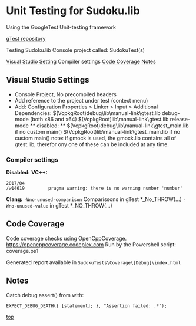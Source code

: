 <!----------------------------------------------------------------><a id="top"></a>
# Unit Testing for Sudoku.lib #
<!---------------------------------------------------------------->
Using the GoogleTest Unit-testing framework

[gTest repository](https://github.com/google/googletest/)


Testing Sudoku.lib
Console project called: SudokuTest(s)

<!-- TOC -->
[Visual Studio Setting](#vs_settings)
	Compiler settings
[Code Coverage](#cover)
[Notes](#notes)

<!----------------------------------------------------------------><a id="vs_settings"></a>
## Visual Studio Settings ##
<!---------------------------------------------------------------->
- Console Project, No precompiled headers
- Add reference to the project under test (context menu)
- Add: Configuration Properties > Linker > Input > Additional Dependencies:
	$(VcpkgRoot)debug\lib\manual-link\gtest.lib			debug-mode (both x86 and x64)
	$(VcpkgRoot)lib\manual-link\gtest.lib				release-mode
	** disabled: **
	$(VcpkgRoot)debug\lib\manual-link\gtest_main.lib		if no custom main()
	$(VcpkgRoot)lib\manual-link\gtest_main.lib				if no custom main()
	note: if gmock is used, the gmock.lib contains all of gtest.lib, therefor ony one of these can be included at any time.

### Compiler settings
**Disabled:**
  **VC++:**
```
2017/04
/w14619			pragma warning: there is no warning number 'number'
```
**Clang:**
`-Wno-unused-comparison`	Comparissons in gTest *_No_THROW(...)
`-Wno-unused-value`			in gTest *_NO_THROW(...)


<!----------------------------------------------------------------><a id="cover"></a>
## Code Coverage ##
<!---------------------------------------------------------------->
Code coverage checks using OpenCppCoverage.
https://opencppcoverage.codeplex.com
Run by the Powershell script: coverage.ps1

Generated report available in `SudokuTests\Coverage\[Debug]\index.html`


<!----------------------------------------------------------------><a id="notes"></a>
## Notes ##
<!---------------------------------------------------------------->
Catch debug assert() from <cassert> with:

    EXPECT_DEBUG_DEATH({ [statement]; }, "Assertion failed: .*");


[top](#top)

